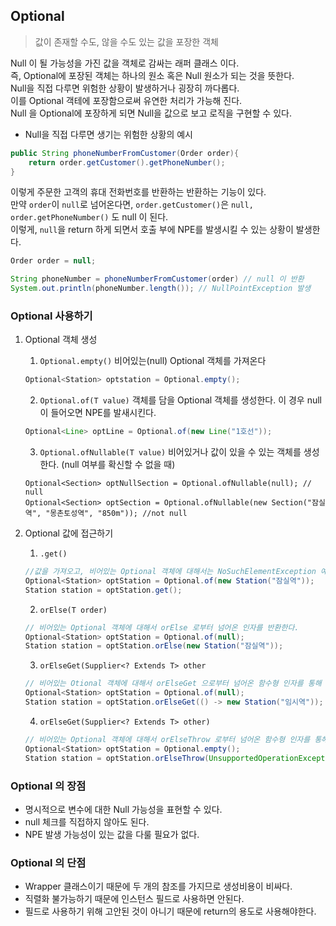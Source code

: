## Optional
> 값이 존재할 수도, 않을 수도 있는 값을 포장한 객체

Null 이 될 가능성을 가진 값을 객체로 감싸는 래퍼 클래스 이다.  
즉, Optional에 포장된 객체는 하나의 원소 혹은 Null 원소가 되는 것을 뜻한다.  
Null을 직접 다루면 위험한 상황이 발생하거나 굉장히 까다롭다.  
이를 Optional 객테에 포장함으로써 유연한 처리가 가능해 진다.  
Null 을 Optional에 포장하게 되면 Null을 값으로 보고 로직을 구현할 수 있다.  

* Null을 직접 다루면 생기는 위험한 상황의 예시
```java
public String phoneNumberFromCustomer(Order order){
    return order.getCustomer().getPhoneNumber();
}
```
이렇게 주문한 고객의 휴대 전화번호를 반환하는 반환하는 기능이 있다.  
만약 `order`이 `null`로 넘어온다면, `order.getCustomer()`은 `null, order.getPhoneNumber()` 도 null 이 된다.  
이렇게, `null`을 return 하게 되면서 호출 부에 NPE를 발생시킬 수 있는 상황이 발생한다.


```java
Order order = null;

String phoneNumber = phoneNumberFromCustomer(order) // null 이 반환
System.out.println(phoneNumber.length()); // NullPointException 발생
```

### Optional 사용하기
1. Optional 객체 생성
   1. `Optional.empty()` 비어있는(null) Optional 객체를 가져온다

    ```java
    Optional<Station> optstation = Optional.empty();
    ```

    2. `Optional.of(T value)` 객체를 담을 Optional 객체를 생성한다. 이 경우 null 이 들어오면 NPE를 발새시킨다.

    ```java
    Optional<Line> optLine = Optional.of(new Line("1호선"));
    ```

    3. `Optional.ofNullable(T value)` 비어있거나 값이 있을 수 있는 객체를 생성한다. (null 여부를 확신할 수 없을 때)

    ```
    Optional<Section> optNullSection = Optional.ofNullable(null); // null
    Optional<Section> optSection = Optional.ofNullable(new Section("잠실역", "몽촌토성역", "850m")); //not null
    ```

2. Optional 값에 접근하기
   1. `.get()`

    ```java
    //값을 가져오고, 비어있는 Optional 객체에 대해서는 NoSuchElementException 예외를 던진다.
    Optional<Station> optStation = Optional.of(new Station("잠실역"));
    Station station = optStation.get();
    ```

    2. `orElse(T order)`

    ```java
    // 비어있는 Optional 객체에 대해서 orElse 로부터 넘어온 인자를 반환한다.
    Optional<Station> optStation = Optional.of(null);
    Station station = optStation.orElse(new Station("잠실역"));
    ```

    3. `orElseGet(Supplier<? Extends T> other`

    ```java
    // 비어있는 Otional 객체에 대해서 orElseGet 으로부터 넘어온 함수형 인자를 통해 생성된 객체를 전달한다.
    Optional<Station> optStation = Optional.of(null);
    Station station = optStation.orElseGet(() -> new Station("임시역"));
    ```

    4. `orElseGet(Supplier<? Extends T> other)`

    ```java
    // 비어있는 Optional 객체에 대해서 orElseThrow 로부터 넘어온 함수형 인자를 통해 예외를 던진다.
    Optional<Station> optStation = Optional.empty();
    Station station = optStation.orElseThrow(UnsupportedOperationException::new);
    ```

### Optional 의 장점
* 명시적으로 변수에 대한 Null 가능성을 표현할 수 있다.
* null 체크를 직접하지 않아도 된다. 
* NPE 발생 가능성이 있는 값을 다룰 필요가 없다.


### Optional 의 단점
* Wrapper 클래스이기 때문에 두 개의 참조를 가지므로 생성비용이 비싸다.
* 직렬화 불가능하기 때문에 인스턴스 필드로 사용하면 안된다.
* 필드로 사용하기 위해 고안된 것이 아니기 때문에 return의 용도로 사용해야한다.